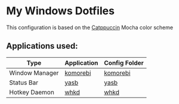 # My Windows Dotfiles

This configuration is based on the [Catppuccin](https://github.com/catppuccin/catppuccin) Mocha color scheme

## Applications used:

| Type           | Application                                    | Config Folder         |
| -------------- | ---------------------------------------------- | --------------------- |
| Window Manager | [komorebi](https://github.com/LGUG2Z/komorebi) | [komorebi](komorebi/) |
| Status Bar     | [yasb](https://github.com/da-rth/yasb)         | [yasb](yasb/)         |
| Hotkey Daemon  | [whkd](https://github.com/LGUG2Z/whkd)         | [whkd](whkd/)         |
